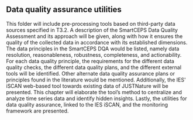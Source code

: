 ## Data quality assurance utilities
This folder will include pre-processing tools based on third-party data sources specified in T3.2. A description of the SmartCEPS Data Quality Assessment and its approach will be given, along with how it ensures the quality of the collected data in accordance with its established dimensions. The data principles in the SmartCEPS DQA would be listed, namely data resolution, reasonableness, robustness, completeness, and actionability. For each data quality principle, the requirements for the different data quality checks, the different data quality plans, and the different external tools will be identified. Other alternate data quality assurance plans or principles found in the literature would be mentioned. Additionally, the IES' iSCAN web-based tool towards existing data of JUSTNature will be presented. This chapter will elaborate the tool’s method to centralize and analyze time series data and identify hidden insights. Lastly, the utilities for data quality assurance, linked to the IES iSCAN, and the monitoring framework are presented. 
